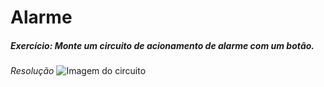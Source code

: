# Alarme
##### Exercício: Monte um circuito de acionamento de alarme com um botão.

_Resolução_
![Imagem do circuito](https://i.ibb.co/303fnPr/buzina.png)